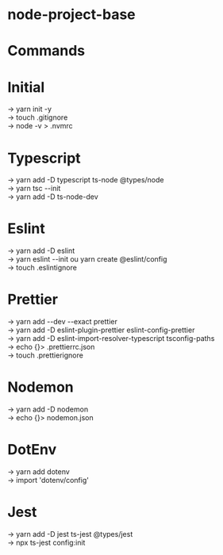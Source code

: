 # node-project-base
# Commands
# Initial
-> yarn init -y <br>
-> touch .gitignore <br>
-> node -v > .nvmrc
# Typescript
-> yarn add -D typescript ts-node @types/node <br>
-> yarn tsc --init <br>
-> yarn add -D ts-node-dev <br>
# Eslint
-> yarn add -D eslint <br>
-> yarn eslint --init ou yarn create @eslint/config <br>
-> touch .eslintignore <br>
# Prettier
-> yarn add --dev --exact prettier <br>
-> yarn add -D eslint-plugin-prettier eslint-config-prettier <br>
-> yarn add -D eslint-import-resolver-typescript tsconfig-paths <br>
-> echo {}> .prettierrc.json <br>
-> touch .prettierignore <br>
# Nodemon
-> yarn add -D nodemon <br>
-> echo {}> nodemon.json <br>
# DotEnv
-> yarn add dotenv <br>
-> import 'dotenv/config' <br>
# Jest
-> yarn add -D jest ts-jest @types/jest <br>
-> npx ts-jest config:init <br>
